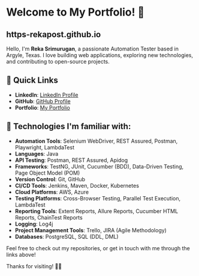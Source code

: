 # Welcome to My Portfolio! 👋
## https-rekapost.github.io

Hello, I'm **Reka Srimurugan**, a passionate Automation Tester based in Argyle, Texas. I love building web applications, exploring new technologies, and contributing to open-source projects.

## 📌 Quick Links
- **LinkedIn**: [LinkedIn Profile](https://www.linkedin.com/in/reka-srimurugan-040296252/)
- **GitHub**: [GitHub Profile](https://github.com/Rekapost)
- **Portfolio**: [My Portfolio](https://github.com/Rekapost/https-rekapost.github.io)


## 🔧 Technologies I'm familiar with:
-	**Automation Tools**: Selenium WebDriver, REST Assured, Postman, Playwright, LambdaTest
-	**Languages**: Java
-	**API Testing**: Postman, REST Assured, Apidog
-	**Frameworks**: TestNG, JUnit, Cucumber (BDD), Data-Driven Testing, Page Object Model (POM)
-	**Version Control**: Git, GitHub
-	**CI/CD Tools**: Jenkins, Maven, Docker, Kubernetes
-	**Cloud Platforms**: AWS, Azure
-	**Testing Platforms**: Cross-Browser Testing, Parallel Test Execution, LambdaTest
-	**Reporting Tools**: Extent Reports, Allure Reports, Cucumber HTML Reports, ChainTest Reports
-	**Logging**: Log4j
-	**Project Management Tools**: Trello, JIRA (Agile Methodology)
-	**Databases**: PostgreSQL, SQL (DDL, DML)

Feel free to check out my repositories, or get in touch with me through the links above!

Thanks for visiting! 👨‍💻
